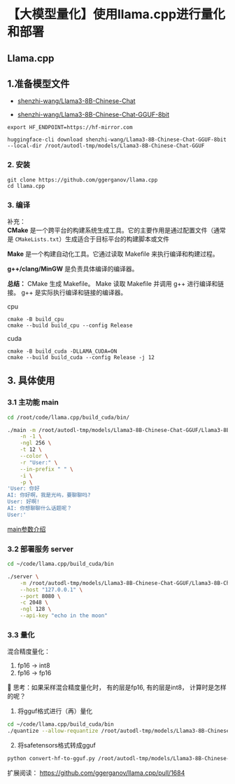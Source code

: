 # 【大模型量化】使用llama.cpp进行量化和部署


## Llama.cpp

## 1.准备模型文件
- [shenzhi-wang/Llama3-8B-Chinese-Chat](https://huggingface.co/shenzhi-wang/Llama3-8B-Chinese-Chat)

- [shenzhi-wang/Llama3-8B-Chinese-Chat-GGUF-8bit](https://huggingface.co/shenzhi-wang/Llama3-8B-Chinese-Chat-GGUF-8bit)

```
export HF_ENDPOINT=https://hf-mirror.com

huggingface-cli download shenzhi-wang/Llama3-8B-Chinese-Chat-GGUF-8bit --local-dir /root/autodl-tmp/models/Llama3-8B-Chinese-Chat-GGUF
```


### 2. 安装
```
git clone https://github.com/ggerganov/llama.cpp
cd llama.cpp
```


### 3. 编译

补充：  
**CMake** 是一个跨平台的构建系统生成工具。它的主要作用是通过配置文件（通常是 `CMakeLists.txt`）生成适合于目标平台的构建脚本或文件

**Make** 是一个构建自动化工具。它通过读取 Makefile 来执行编译和构建过程。

**g++/clang/MinGW** 是负责具体编译的编译器。

**总结：**
    CMake 生成 Makefile。
    Make 读取 Makefile 并调用 g++ 进行编译和链接。
    g++ 是实际执行编译和链接的编译器。

cpu
```
cmake -B build_cpu
cmake --build build_cpu --config Release
```

cuda
```
cmake -B build_cuda -DLLAMA_CUDA=ON
cmake --build build_cuda --config Release -j 12
```


## 3. 具体使用

### 3.1 主功能 main 

```bash
cd /root/code/llama.cpp/build_cuda/bin/

./main -m /root/autodl-tmp/models/Llama3-8B-Chinese-Chat-GGUF/Llama3-8B-Chinese-Chat-q8_0-v2_1.gguf \
    -n -1 \
    -ngl 256 \
    -t 12 \
    --color \
    -r "User:" \
    --in-prefix " " \
    -i \
    -p \
'User: 你好
AI: 你好啊，我是光屿，要聊聊吗?
User: 好啊!
AI: 你想聊聊什么话题呢？
User:'

```


[main参数介绍](https://github.com/ggerganov/llama.cpp/blob/master/examples/main/README.md)



### 3.2 部署服务 server

```bash
cd ~/code/llama.cpp/build_cuda/bin

./server \
    -m /root/autodl-tmp/models/Llama3-8B-Chinese-Chat-GGUF/Llama3-8B-Chinese-Chat-q8_0-v2_1.gguf \
    --host "127.0.0.1" \
    --port 8080 \
    -c 2048 \
    -ngl 128 \
    --api-key "echo in the moon"
```


### 3.3 量化

混合精度量化：
1. fp16 -> int8 
2. fp16 -> fp16

🤔 思考：如果采样混合精度量化时， 有的层是fp16,  有的层是int8， 计算时是怎样的呢？


1. 将gguf格式进行（再）量化

```bash
cd ~/code/llama.cpp/build_cuda/bin
./quantize --allow-requantize /root/autodl-tmp/models/Llama3-8B-Chinese-Chat-GGUF/Llama3-8B-Chinese-Chat-q8_0-v2_1.gguf /root/autodl-tmp/models/Llama3-8B-Chinese-Chat-GGUF/Llama3-8B-Chinese-Chat-q4_1-v1.gguf Q4_1
```


2. 将safetensors格式转成gguf

```bash
python convert-hf-to-gguf.py /root/autodl-tmp/models/Llama3-8B-Chinese-Chat --outfile /root/autodl-tmp/models/Llama3-8B-Chinese-Chat-GGUF/Llama3-8B-Chinese-Chat-q8_0-v1.gguf --outtype q8_0
```

扩展阅读：
https://github.com/ggerganov/llama.cpp/pull/1684





